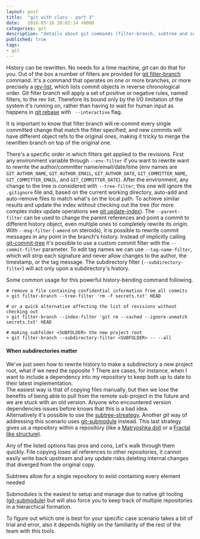 ```yaml
---
layout: post
title:  "git with class - part 3"
date:   2016-05-16 10:02:14 +0000
categories: git
description: "details about git commands (filter-branch, subtree and submodule)"
published: true
tags:
- git
---
```


History can be rewritten. No needs for a time machine, _git_ can do that for you.
Out of the box a number of filters are provided for [git filter-branch][git-filter-branch] command.
It's a command that operates on one or more branches, or more precisely a [rev-list][git-rev-list], which lists commit objects in reverse chronological order. Git filter branch will apply a set of positive or negative rules, named filters, to the rev list. Therefore its bound only by the I/O limitation of the system it's running on, rather than having to wait for human input as happens in [git rebase][git-rebase] with ``` --interactive``` flag.

It is important to know that filter branch will re-commit every single committed change that match the filter specified, and new commits will have different object refs to the original ones, making it tricky to merge the rewritten branch on top of the original one.

There's a specific order in which filters get applied to the  revisions. First any environment variable through ```--env-filter``` if you want to rewrite want to rewrite the author/committer name/email/date/time (env names are ```GIT_AUTHOR_NAME```, ```GIT_AUTHOR_EMAIL```, ```GIT_AUTHOR_DATE```, ```GIT_COMMITTER_NAME```, ```GIT_COMMITTER_EMAIL```, and ```GIT_COMMITTER_DATE```).
After the environment, any change to the tree is considered with ```--tree-filter```; this one will ignore the  ```.gitignore``` file and, based on the current working directory, auto-add and auto-remove files to match what's on the local path. To achieve similar results and update the index without checking out the tree (for more complex index update operations see [git update-index][git-update-index]). The ```--parent-filter``` can be used to change the parent references and point a commit to different history object, even multiple ones to completely rewrite its origin.
With ```--msg-filter``` (```-amend``` on steroids), it is possible to rewrite commit messages in any point in the branch's history. Instead of implicitly calling [git-commit-tree][git-commit-tree] it's possible to use a custom commit filter with the ```--commit-filter``` parameter.
To edit tag names we can use ```--tag-name-filter```, which will strip each signature and never allow changes to the author, the timestamp, or the tag message. The subdirectory filter (```--subdirectory-filter```) will act only upon a subdirectory's history.

Some common usage for this powerful history-bending command following.

```
# remove a file containing confidential information from all commits
> git filter-branch --tree-filter 'rm -f secrets.txt' HEAD

# or a quick alternative affecting the list of revisions without checking out
> git filter-branch --index-filter 'git rm --cached --ignore-unmatch secrets.txt' HEAD

# making subfolder <SUBFOLDER> the new project root
> git filter-branch --subdirectory-filter <SUBFOLDER> -- --all

```

#### When subdirectories matter

We've just seen how to rewrite history to make a subdirectory a new project root, what if we need the opposite ?
There are cases, for instance, when I want to include a dependency into my repository to keep both up to date to their latest implementation.  
The easiest way is that of copying files manually, but then we lose the benefits of being able to pull from the remote sub-project in the future and we are stuck with an old version. Anyone who encountered version dependencies issues before knows that this is a bad idea.  
Alternatively it's possible to use the [subtree-streategy][subtree-streategy].
Another _git_ way of addressing this scenario uses [git-submodule][git-submodule] instead. This last strategy gives us a repository within a repository (like a [Matryoshka doll][Matryoshka_doll] or a [Fractal like structure][Fractal]).

Any of the listed options has pros and cons, Let's walk through them quickly.
File copying loses all references to other repositories, it cannot easily write back upstream and any update risks deleting internal changes that diverged from the original copy.

Subtrees allow for a single repository to exist containing every element needed

Submodules is the easiest to setup and manage due to native git tooling ([git-submodule][git-submodule]) but will also force you to keep track of multiple repositories in a hierarchical formation.

To figure out which one is best for your specific case scenario takes a bit of trial and error, also it depends highly on the familiarity of the rest of the team with this tools.

[git-commit-tree]:https://git-scm.com/docs/git-commit-tree
[git-rebase]:https://git-scm.com/docs/git-rebase
[git-rev-list]:https://git-scm.com/docs/git-rev-list
[git-filter-branch]:https://git-scm.com/docs/git-filter-branch
[git-update-index]:https://git-scm.com/docs/git-update-index
[subtree-streategy]:https://www.kernel.org/pub/software/scm/git/docs/howto/using-merge-subtree.html
[empower-git]:https://github.com/stevemao/awesome-git-addons
[git-submodule]:https://git-scm.com/docs/git-submodule
[Matryoshka_doll]:https://en.wikipedia.org/wiki/Matryoshka_doll
[Fractal]:https://en.wikipedia.org/wiki/Fractal
